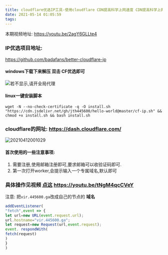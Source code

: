 ```yaml
---
title: cloudflare优选IP工具-使用cloudflare CDN提高科学上网速度 CDN提高科学上网速度
date: 2021-05-14 01:05:59
tags:
---
```

本期视频地址: https://youtu.be/2agY6GLLte4

### IP优选项目地址: 
https://github.com/badafans/better-cloudflare-ip

#### windows下载下来解压 双击 CF优选即可
![若不显示,请开全局代理](https://i.loli.net/2021/05/14/KYOdZSXpBa3imsf.png)

#### linux一键安装脚本

```shell?linenums
wget -N --no-check-certificate -q -O install.sh "https://cdn.jsdelivr.net/gh/jth445600/hello-world@master/cf-ip.sh" && chmod +x install.sh && bash install.sh
```

### cloudflare的网址: https://dash.cloudflare.com/
![20210412001029](https://cdn.jsdelivr.net/gh/jth445600/picgo@master/img/20210412001029.png)
#### 首次使用的一些注意事项:
1. 需要注册,使用邮箱注册即可,要求邮箱可以收验证码即可.
2. 第一次打开worker,会提示输入一个专属域名,默认即可

### 具体操作见视频 [点这](https://youtu.be/tNgM4qcCVeY) https://youtu.be/tNgM4qcCVeY

注意: 把`vir.445600.ga`改成自己的节点的 **域名**

```javascript
addEventListener(
"fetch",event => {
let url=new URL(event.request.url);
url.hostname="vir.445600.ga";
let request=new Request(url,event.request);
event. respondWith(
fetch(request)
)
}
)
```